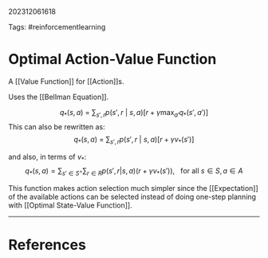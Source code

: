 202312061618

Tags: #reinforcementlearning 

# Optimal Action-Value Function
A [[Value Function]] for [[Action]]s.

Uses the [[Bellman Equation]].

$$
q_*(s, a)\ =\ \sum_{s', r} p(s', r\ |\ s, a)[r + \gamma \max_{a'}q_*(s', a')]
$$
This can also be rewritten as:
$$
q_*(s, a)\ =\ \sum_{s', r} p(s', r\ |\ s, a)[r + \gamma v_*(s')]
$$

and also, in terms of $v_*$:
$$
q_*(s,a) = \sum_{s' \in S^+}\sum_{r \in R} p(s', r|s, a)(r + \gamma v_*(s')),\ \ \ \text{for all }s \in S, a \in A
$$

This function makes action selection much simpler since the [[Expectation]] of the available actions can be selected instead of doing one-step planning with [[Optimal State-Value Function]].

---
# References
